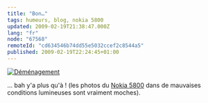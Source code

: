 ```yaml
---
title: "Bon…"
tags: humeurs, blog, nokia 5800
updated: 2009-02-19T21:38:47.000Z
lang: "fr"
node: "67568"
remoteId: "cd634546b74dd55e5032ccef2c8544a5"
published: 2009-02-19T22:24:45+01:00
---
```

<a href="/images/demenagement.jpg"><img loading="lazy" src="/images//demenagement.jpg" alt="Déménagement">
</a>

… bah y'a plus qu'à ! (les photos du [Nokia 5800](/tag/nokia-5800) dans de mauvaises conditions lumineuses sont vraiment moches).

